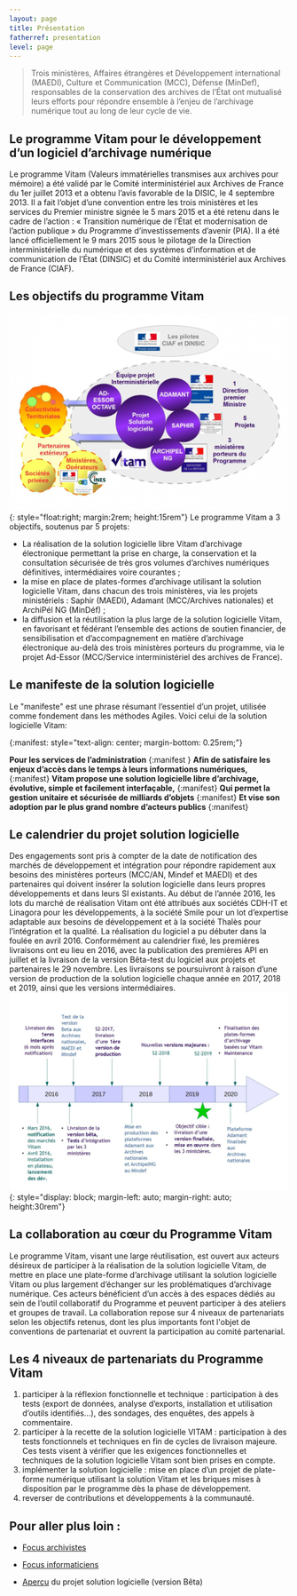 ```yaml
---
layout: page
title: Présentation
fatherref: presentation
level: page
---
```


>Trois ministères, Affaires étrangères et Développement international (MAEDI), Culture et Communication (MCC),
Défense (MinDef), responsables de la conservation des archives de l’État ont mutualisé leurs efforts pour 
répondre ensemble à l’enjeu de l’archivage numérique tout au long de leur cycle de vie.

## Le programme Vitam pour le développement d’un logiciel d’archivage numérique

Le programme Vitam (Valeurs immatérielles transmises aux archives pour mémoire) a été 
validé par le Comité interministériel aux Archives de France du 1er juillet 2013 et a 
obtenu l’avis favorable de la DISIC, le 4 septembre 2013. Il a fait l’objet d’une convention 
entre les trois ministères et les services du Premier ministre signée le 5 mars 2015 et a été 
retenu dans le cadre de l’action : « Transition numérique de l’État et modernisation de l’action 
publique » du Programme d’investissements d’avenir (PIA). Il a été lancé officiellement le 9 mars 
2015 sous le pilotage de la Direction interministérielle du numérique et des systèmes d’information 
et de communication de l’État (DINSIC) et du Comité interministériel aux Archives de France (CIAF).

## Les objectifs du programme Vitam

![5 projets du programme](/public/images/Programme5Projets.jpg){: style="float:right; margin:2rem; height:15rem"}
Le programme Vitam a 3 objectifs, soutenus par 5 projets:

* La réalisation de la solution logicielle libre Vitam  d’archivage électronique permettant la prise en charge, la conservation et la consultation sécurisée de très gros volumes d’archives numériques définitives, intermédiaires voire courantes ;
* la mise en place de plates-formes d’archivage utilisant la solution logicielle Vitam, dans chacun des trois ministères, via les projets ministériels : Saphir (MAEDI), Adamant (MCC/Archives nationales) et ArchiPél NG (MinDéf) ;
* la diffusion et la réutilisation la plus large de la solution logicielle Vitam, en favorisant et fédérant l’ensemble des actions de soutien financier, de sensibilisation et d’accompagnement en matière d’archivage électronique au-delà des trois ministères porteurs du programme, via le projet Ad-Essor (MCC/Service interministériel des archives de France).

## Le manifeste de la solution logicielle

Le "manifeste" est une phrase résumant l’essentiel d’un projet, utilisée comme fondement dans les méthodes Agiles. Voici celui de la solution logicielle Vitam:

{:manifest: style="text-align: center; margin-bottom: 0.25rem;"}

**Pour les services de l’administration**
{:manifest }
**Afin de satisfaire les enjeux d’accès dans le temps à leurs informations numériques,**
{:manifest}
**Vitam propose une solution logicielle libre d’archivage, évolutive, simple et facilement interfaçable,**
{:manifest}
**Qui permet la gestion unitaire et sécurisée de milliards d’objets**
{:manifest}
**Et vise son adoption par le plus grand nombre d’acteurs publics**
{:manifest}

## Le calendrier du projet solution logicielle

Des engagements sont pris à compter de la date de notification des marchés de développement et intégration pour répondre rapidement aux besoins des ministères porteurs (MCC/AN, Mindef et MAEDI) et des partenaires qui doivent insérer la solution logicielle dans leurs propres développements et dans leurs SI existants. 
Au début de l’année 2016, les lots du marché de réalisation Vitam ont été attribués aux sociétés CDH-IT et Linagora pour les développements, à la société Smile pour un lot d’expertise adaptable aux besoins de développement et à la société Thalès pour l’intégration et la qualité. La réalisation du logiciel a pu débuter dans la foulée en avril 2016.
Conformément au calendrier fixé, les premières livraisons ont eu lieu en 2016, avec la publication des premières API en juillet et la livraison de la version Bêta-test du logiciel aux projets et partenaires le 29 novembre.
Les livraisons se poursuivront à raison d’une version de production de la solution logicielle chaque année en 2017, 2018 et 2019, ainsi que les versions intermédiaires.
![Frise temporelle du programme](/public/images/FriseTemps.jpg){: style="display: block; margin-left: auto; margin-right: auto; height:30rem"}

## La collaboration au cœur du Programme Vitam

Le programme Vitam, visant une large réutilisation, est ouvert aux acteurs désireux de participer à la réalisation de la solution logicielle Vitam, de mettre en place une plate-forme d’archivage utilisant la solution logicielle Vitam ou plus largement d’échanger sur les problématiques d’archivage numérique.
Ces acteurs bénéficient d’un accès à des espaces dédiés au sein de l’outil collaboratif du Programme et peuvent participer à des ateliers et groupes de travail.
La collaboration repose sur 4 niveaux de partenariats selon les objectifs retenus, dont les plus importants font l'objet de conventions de partenariat et ouvrent la participation au comité partenarial.

## Les 4 niveaux de partenariats du Programme Vitam

1. participer à la réflexion fonctionnelle et technique : participation à des tests (export de données, analyse d’exports, installation et utilisation d’outils identifiés...), des sondages, des enquêtes, des appels à commentaire.
2. participer à la recette de la solution logicielle VITAM : participation à des tests fonctionnels et techniques en fin de cycles de livraison majeure. Ces tests visent à vérifier que les exigences fonctionnelles et techniques de la solution logicielle Vitam sont bien prises en compte.
3. implémenter la solution logicielle : mise en place d’un projet de plate-forme numérique utilisant la solution Vitam et les briques mises à disposition par le programme dès la phase de développement.
4. reverser de contributions et développements à la communauté.


## Pour aller plus loin :

- [Focus archivistes](/pages/1-presentation/pres_archivistes)

- [Focus informaticiens](/pages/1-presentation/pres_informaticiens)

- [Aperçu](/ressources/Doc0.11.1/20170116_NP_VITAM_presentation_solution_logicielle_V2.0.pdf) du projet solution logicielle (version Bêta)
